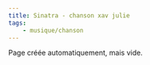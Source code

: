 ```yaml
---
title: Sinatra - chanson xav julie
tags:
    - musique/chanson
---
```


Page créée automatiquement, mais vide.
